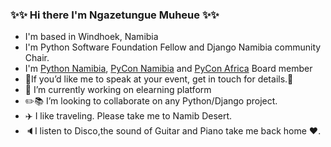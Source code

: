 
### :sparkles::sparkles: Hi there I'm Ngazetungue Muheue :sparkles::sparkles:

- I'm based in Windhoek, Namibia
- I'm Python Software Foundation Fellow and Django Namibia community Chair.
- I'm [Python Namibia](pynamibia.herokuapp.com/), [PyCon Namibia](https://na.pycon.org/) and [PyCon Africa](https://africa.pycon.org/) Board member
- 🎤If you’d like me to speak at your event, get in touch for details.🎤
- 🔭 I’m currently working on elearning platform
- :pencil2::books: I’m looking to collaborate on any Python/Django project.
- :airplane: I like traveling. Please take me to Namib Desert.
- :speaker:I listen to Disco,the sound of Guitar and Piano take me back home :heart:.

